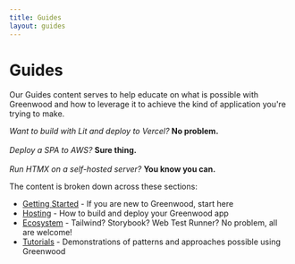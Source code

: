 ```yaml
---
title: Guides
layout: guides
---
```


<!-- prettier-ignore-start -->
<div class="heading-box">
  <h1>Guides</h1>

  Our Guides content serves to help educate on what is possible with Greenwood and how to leverage it to achieve the kind of application you're trying to make.

  _Want to build with Lit and deploy to Vercel?_ **No problem.**
  </br>
  </br>
  _Deploy a SPA to AWS?_ **Sure thing.**
  </br>
  </br>
  _Run HTMX on a self-hosted server?_ **You know you can.**

</div>

<!-- prettier-ignore-end -->

The content is broken down across these sections:

- [Getting Started](/guides/getting-started/) - If you are new to Greenwood, start here
- [Hosting](/guides/hosting/) - How to build and deploy your Greenwood app
- [Ecosystem](/guides/ecosystem/) - Tailwind? Storybook? Web Test Runner? No problem, all are welcome!
- [Tutorials](/guides/tutorials/) - Demonstrations of patterns and approaches possible using Greenwood

